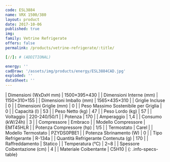 ```yaml
---
code: ESL3884
name: VRX 1500/380
layout: product
date: 2017-10-06
published: true
img:
family: Vetrine Refrigerate
offers: false
permalink: /products/vetrine-refrigerate/:title/

[//]: # (ADDITIONAL)

energy: ''
cadDraw: '/assets/img/products/energy/ESL3884CAD.jpg'
exploded: ''
dataSheet: ''
---
```



| Dimensioni (WxDxH mm) | 1500×395×430 |
| Dimensioni Interne (mm) | 1150×310×155 |
| Dimensioni Imballo (mm) | 1565×435×310 |
| Griglie Incluse | 0 |
| Dimensioni Griglie (mm) | 0 |
| Peso Massimo Sostenibile per Griglia | 0 |
| Capacità (l) | 53 |
| Peso Netto (kg) | 47 |
| Peso Lordo (kg) | 57 |
| Voltaggio | 220-240/50/1 |
| Potenza | 170 |
| Amperaggio | 1,4 |
| Consumo (kW/24h) | 3 |
| Compressore | Embraco |
| Modello Compressore | EMT45HLR |
| Potenza Compressore (hp) | 1/5 |
| Termostato | Carel |
| Modello Termostato | PZYDS0PBE1 |
| Potenza Sbrinamento (W) | 0 |
| Tipo Refrigerante | R-134a |
| Quantità Refrigerante Contenuta (g) | 170 |
| Raffreddamento | Statico |
| Temperatura (°C) | 2~8 |
| Spessore Coibentazione (cm) | 4 |
| Materiale Coibentante | C5H10 |
{: .info-specs-table}
